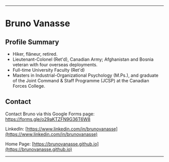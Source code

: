 * * *
# Bruno Vanasse

## Profile Summary
* Hiker, flâneur, retired. 
* Lieutenant-Colonel (Ret'd), Canadian Army; Afghanistan and Bosnia veteran with four overseas deployments. 
* Full-time University Faculty (Ret'd)
* Masters in Industrial-Organizational Psychology (M.Ps.), and graduate of the Joint Command & Staff Programme (JCSP) at the Canadian Forces College.

## Contact 

Contact Bruno via this Google Forms page: [https://forms.gle/o29aKTZFN9G36T6W8 ](https://forms.gle/o29aKTZFN9G36T6W8) 

LinkedIn: [https://www.linkedin.com/in/brunovanasse](https://www.linkedin.com/in/brunovanasse)

Home Page: [https://brunovanasse.github.io](https://brunovanasse.github.io)

* * *
